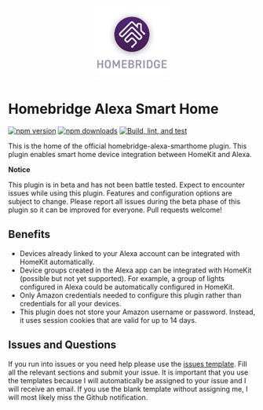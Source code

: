 <p style="text-align: center;">
    <img alt="homebridge-logo" src="https://github.com/homebridge/branding/raw/master/logos/homebridge-wordmark-logo-vertical.png" width="150">
</p>

# Homebridge Alexa Smart Home

[![npm version](https://img.shields.io/npm/v/homebridge-alexa-smarthome)](https://www.npmjs.com/package/homebridge-alexa-smarthome) [![npm downloads](https://img.shields.io/npm/dt/homebridge-alexa-smarthome)](https://www.npmjs.com/package/homebridge-alexa-smarthome) [![Build, lint, and test](https://github.com/joeyhage/homebridge-alexa-smarthome/actions/workflows/build.yml/badge.svg)](https://github.com/joeyhage/homebridge-alexa-smarthome/actions/workflows/build.yml)

This is the home of the official homebridge-alexa-smarthome plugin. This plugin enables smart home device integration between HomeKit and Alexa.

**Notice**

This plugin is in beta and has not been battle tested. Expect to encounter issues while using this plugin. Features and configuration options are subject to change. Please report all issues during the beta phase of this plugin so it can be improved for everyone. Pull requests welcome!

## Benefits

- Devices already linked to your Alexa account can be integrated with HomeKit automatically.
- Device groups created in the Alexa app can be integrated with HomeKit (possible but not yet supported). For example, a group of lights configured in Alexa could be automatically configured in HomeKit.
- Only Amazon credentials needed to configure this plugin rather than credentials for all your devices.
- This plugin does not store your Amazon username or password. Instead, it uses session cookies that are valid for up to 14 days.

## Issues and Questions

If you run into issues or you need help please use the [issues template](https://github.com/joeyhage/homebridge-alexa-smarthome/issues/new/choose). Fill all the relevant sections and submit your issue. It is important that you use the templates because I will automatically be assigned to your issue and I will receive an email. If you use the blank template without assigning me, I will most likely miss the Github notification.
